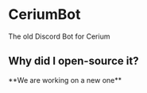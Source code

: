 # CeriumBot
The old Discord Bot for Cerium<br>
<h2>Why did I open-source it?</h2>
**We are working on a new one**

